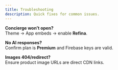 ```yaml
---
title: Troubleshooting
description: Quick fixes for common issues.
---
```

**Concierge won’t open?**  
Theme → App embeds → enable **Refina**.

**No AI responses?**  
Confirm plan is **Premium** and Firebase keys are valid.

**Images 404/redirect?**  
Ensure product image URLs are direct CDN links.
